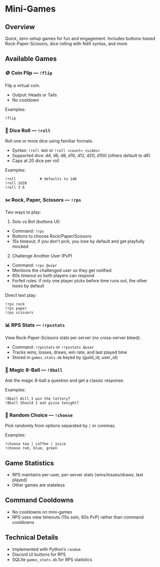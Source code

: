 # Mini-Games

## Overview

Quick, zero-setup games for fun and engagement. Includes buttons-based Rock-Paper-Scissors, dice rolling with NdX syntax, and more.

## Available Games

### 🪙 Coin Flip — `!flip`

Flip a virtual coin.

- Output: Heads or Tails
- No cooldown

Examples:
```
!flip
```

### 🎲 Dice Roll — `!roll`

Roll one or more dice using familiar formats.

- Syntax: `!roll NdX` or `!roll <count> <sides>`
- Supported dice: d4, d6, d8, d10, d12, d20, d100 (others default to d6)
- Caps at 20 dice per roll

Examples:
```
!roll           # defaults to 1d6
!roll 2d20
!roll 3 6
```

### ✂️ Rock, Paper, Scissors — `!rps`

Two ways to play:

1) Solo vs Bot (buttons UI)
- Command: `!rps`
- Buttons to choose Rock/Paper/Scissors
- 15s timeout; if you don’t pick, you lose by default and get playfully mocked

2) Challenge Another User (PvP)
- Command: `!rps @user`
- Mentions the challenged user so they get notified
- 60s timeout so both players can respond
- Forfeit rules: if only one player picks before time runs out, the other loses by default

Direct text play:
```
!rps rock
!rps paper
!rps scissors
```

### 📊 RPS Stats — `!rpsstats`

View Rock-Paper-Scissors stats per server (no cross-server bleed):

- Command: `!rpsstats` or `!rpsstats @user`
- Tracks wins, losses, draws, win rate, and last played time
- Stored in `games_stats.db` keyed by (guild_id, user_id)

### 🎱 Magic 8-Ball — `!8ball`

Ask the magic 8-ball a question and get a classic response.

Examples:
```
!8ball Will I win the lottery?
!8ball Should I eat pizza tonight?
```

### 🎯 Random Choice — `!choose`

Pick randomly from options separated by `|` or commas.

Examples:
```
!choose tea | coffee | juice
!choose red, blue, green
```

## Game Statistics

- RPS maintains per-user, per-server stats (wins/losses/draws, last played)
- Other games are stateless

## Command Cooldowns

- No cooldowns on mini-games
- RPS uses view timeouts (15s solo, 60s PvP) rather than command cooldowns

## Technical Details

- Implemented with Python’s `random`
- Discord UI buttons for RPS
- SQLite `games_stats.db` for RPS statistics